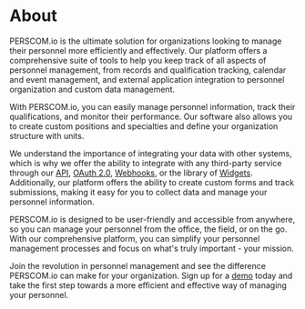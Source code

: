 # About

PERSCOM.io is the ultimate solution for organizations looking to manage their personnel more efficiently and effectively. Our platform
offers a comprehensive suite of tools to help you keep track of all aspects of personnel management, from records and qualification
tracking, calendar and event management, and external application integration to personnel organization and custom data management.

With PERSCOM.io, you can easily manage personnel information, track their qualifications, and monitor their performance. Our software also
allows you to create custom positions and specialties and define your organization structure with units.

We understand the importance of integrating your data with other systems, which is why we offer the ability to integrate with any
third-party service through our [API](/external-integration/api), [OAuth 2.0](/external-integration/oauth),
[Webhooks](/external-integration/webhooks), or the library of [Widgets](/external-integration/widgets). Additionally, our platform offers
the ability to create custom forms and track submissions, making it easy for you to collect data and manage your personnel information.

PERSCOM.io is designed to be user-friendly and accessible from anywhere, so you can manage your personnel from the office, the field, or on
the go. With our comprehensive platform, you can simplify your personnel management processes and focus on what's truly important - your
mission.

Join the revolution in personnel management and see the difference PERSCOM.io can make for your organization. Sign up for a
[demo](https://perscom.io/register) today and take the first step towards a more efficient and effective way of managing your personnel.
